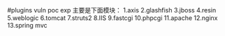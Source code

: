 #plugins vuln poc exp
主要是下面模块：
1.axis
2.glashfish
3.jboss
4.resin
5.weblogic
6.tomcat
7.struts2
8.IIS
9.fastcgi
10.phpcgi
11.apache
12.nginx
13.spring mvc

